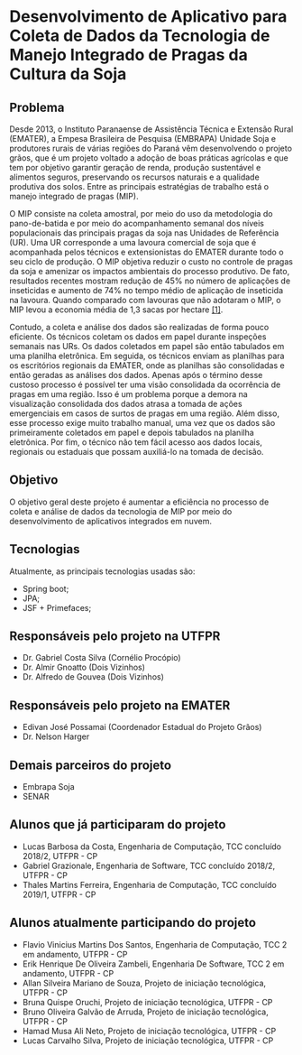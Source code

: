 # Desenvolvimento de Aplicativo para Coleta de Dados da Tecnologia de Manejo Integrado de Pragas da Cultura da Soja

## Problema
Desde 2013, o Instituto Paranaense de Assistência Técnica e Extensão Rural (EMATER), a Empesa Brasileira de Pesquisa (EMBRAPA) Unidade Soja e produtores rurais de várias regiões do Paraná vêm desenvolvendo o projeto grãos, que é um projeto voltado a adoção de boas práticas agrícolas e que tem por objetivo garantir geração de renda, produção sustentável e alimentos seguros, preservando os recursos naturais e a qualidade produtiva dos solos. Entre as principais estratégias de trabalho está o manejo integrado de pragas (MIP).

O MIP consiste na coleta amostral, por meio do uso da metodologia do pano-de-batida e por meio do acompanhamento semanal dos níveis populacionais das principais pragas da soja nas Unidades de Referência (UR). Uma UR corresponde a uma lavoura comercial de soja que é acompanhada pelos técnicos e extensionistas do EMATER durante todo o seu ciclo de produção. O MIP objetiva reduzir o custo no controle de pragas da soja e amenizar os impactos ambientais do processo produtivo. De fato, resultados recentes mostram redução de 45% no número de aplicações de inseticidas e aumento de 74% no tempo médio de aplicação de inseticida na lavoura. Quando comparado com lavouras que não adotaram o MIP, o MIP levou a economia média de 1,3 sacas por hectare [[1]](https://www.embrapa.br/busca-de-publicacoes/-/publicacao/1075681/resultados-do-manejo-integrado-de-pragas-da-soja-na-safra-201617-no-parana).

Contudo, a coleta e análise dos dados são realizadas de forma pouco eficiente. Os técnicos coletam os dados em papel durante inspeções semanais nas URs. Os dados coletados em papel são então tabulados em uma planilha eletrônica. Em seguida, os técnicos enviam as planilhas para os escritórios regionais da EMATER, onde as planilhas são consolidadas e então geradas as análises dos dados. Apenas após o término desse custoso processo é possível ter uma visão consolidada da ocorrência de pragas em uma região. Isso é um problema porque a demora na visualização consolidada dos dados atrasa a tomada de ações emergenciais em casos de surtos de pragas em uma região. Além disso, esse processo exige muito trabalho manual, uma vez que os dados são primeiramente coletados em papel e depois tabulados na planilha eletrônica. Por fim, o técnico não tem fácil acesso aos dados locais, regionais ou estaduais que possam auxiliá-lo na tomada de decisão. 


## Objetivo
O objetivo geral deste projeto é aumentar a eficiência no processo de coleta e análise de dados da tecnologia de MIP por meio do desenvolvimento de aplicativos integrados em nuvem. 

## Tecnologias
Atualmente, as principais tecnologias usadas são:
- Spring boot;
- JPA;
- JSF + Primefaces;

## Responsáveis pelo projeto na UTFPR
- Dr. Gabriel Costa Silva (Cornélio Procópio)
- Dr. Almir Gnoatto (Dois Vizinhos)
- Dr. Alfredo de Gouvea (Dois Vizinhos)

## Responsáveis pelo projeto na EMATER
- Edivan José Possamai (Coordenador Estadual do Projeto Grãos)
- Dr. Nelson Harger 

## Demais parceiros do projeto
- Embrapa Soja
- SENAR

## Alunos que já participaram do projeto 
- Lucas Barbosa da Costa, Engenharia de Computação, TCC concluído 2018/2, UTFPR - CP
- Gabriel Grazionale, Engenharia de Software, TCC concluído 2018/2, UTFPR - CP
- Thales Martins Ferreira, Engenharia de Computação, TCC concluído 2019/1, UTFPR - CP

## Alunos atualmente participando do projeto
- Flavio Vinicius Martins Dos Santos, Engenharia de Computação, TCC 2 em andamento, UTFPR - CP
- Erik Henrique De Oliveira Zambeli, Engenharia De Software, TCC 2 em andamento, UTFPR - CP
- Allan Silveira Mariano de Souza, Projeto de iniciação tecnológica, UTFPR - CP
- Bruna Quispe Oruchi, Projeto de iniciação tecnológica, UTFPR - CP
- Bruno Oliveira Galvão de Arruda, Projeto de iniciação tecnológica, UTFPR - CP
- Hamad Musa Ali Neto, Projeto de iniciação tecnológica, UTFPR - CP
- Lucas Carvalho Silva, Projeto de iniciação tecnológica, UTFPR - CP
